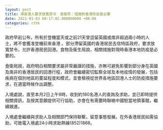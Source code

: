 ```yaml
---
layout: post
title: 滯英港人要求放寬禁令　食衞局：措施對香港防疫是必要
date: 2021-01-03 00:17:02.000000000 +08:00
categories: rthk
---
```


政府早前公布，所有於登機當天或之前21天曾逗留英國或南非超過兩小時的人士，將不會獲准登機前來香港 。部分滯留英國的香港居民去信特區政府，要求放寬禁令，允許香港居民回港。食物及衞生局說，相關措施對現時香港本地防疫是必要的。

食衞局說，政府明白相關要求屬非常嚴謹的措施，亦無可避免影響到部分身在英國及南非的香港居民的回港行程，政府會繼續密切監察全球及本地疫情的發展，包括疾病在個別地區的蔓延程度和模式，並會檢視從世界各地區回港人士的防疫措施要求，在適當時候作出調整。

入境處說，直至本月2日上午9時，收到約180名港人的查詢及求助，並已即時提供相關資訊，及按其意願提供可行協助，亦會在有需要時聯絡中國駐當地領事館，繼續跟進。

入境處會繼續與求助人及相關部門保持聯繫，留意事態發展。在外香港居民如需協助，可致電入境處24小時求助熱線(852)1868。
